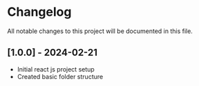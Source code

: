 # Changelog

All notable changes to this project will be documented in this file.

## [1.0.0] - 2024-02-21
- Initial react js project setup
- Created basic folder structure


